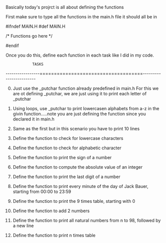 Basically today's projrct is all about defining the functions

First make sure to type all the functions  in the main.h file
it should all be in 

#ifndef MAIN.H
#def MAIN.H

/* Functions go here */

#endif

Once you do this, define each function in each task like I did in my code.

				TASKS
-----------------====================================------------------------

0. Just use the _putchar function already predefined in main.h
	For this we are ot defining _putchar, we are just using it to print each letter of _putchar

1. Using loops, use _putchar to print lowercasen alphabets from a-z in the givin function.....note you are just defining the function since you declared it in main.h

2. Same as the first but in this scenario you have to print 10 lines

3. Define the function to check for lowercase characters

4. Define the function to check for alphabetic character

5. Define the function to print the sign of a number

6. Define the function to compute the absolute value of an integer

7. Define the function to print the last digit of a number

8. Define the function to print every minute of the day of Jack Bauer, starting from 00:00 to 23:59

9. Define the function to print the 9 times table, starting with 0

10. Define the function to add 2 numbers

11. Define the function to print all natural numbers from n to 98, followed by a new line

100. Define the function to print n times table 
